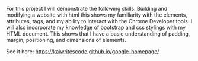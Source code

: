 For this project I will demonstrate the following skills:
Building and modifying a website with html this shows my familiarity with the elements, attributes, tags, and my ability to interact with the Chrome Developer tools.
I will also incorporate my knowledge of bootstrap and css stylings with my HTML document. This shows that I have a basic understanding of padding, margin, positioning, and dimensions of elements.

See it here: https://kaiwritescode.github.io/google-homepage/
